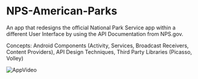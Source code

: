 # NPS-American-Parks
An app that redesigns the official National Park Service app within a different User Interface by using the API Documentation from NPS.gov.

Concepts: Android Components (Activity, Services, Broadcast Receivers, Content Providers), API Design Techniques, Third Party Libraries (Picasso, Volley)

![AppVideo](https://github.com/mufratkarim/NPS-American-Parks/blob/master/American%20Parks.gif)
